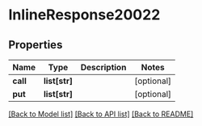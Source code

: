 # InlineResponse20022

## Properties
Name | Type | Description | Notes
------------ | ------------- | ------------- | -------------
**call** | **list[str]** |  | [optional] 
**put** | **list[str]** |  | [optional] 

[[Back to Model list]](../README.md#documentation-for-models) [[Back to API list]](../README.md#documentation-for-api-endpoints) [[Back to README]](../README.md)


